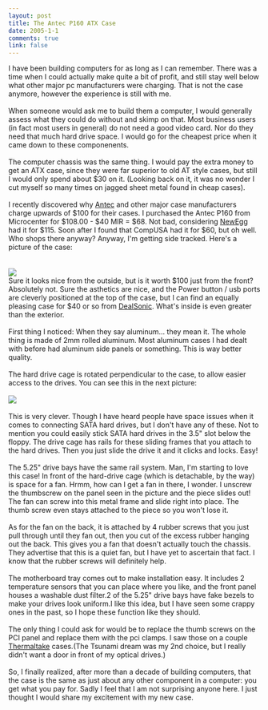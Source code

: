 ```yaml
--- 
layout: post
title: The Antec P160 ATX Case
date: 2005-1-1
comments: true
link: false
---
```

<div style="clear:both;"></div>I have been building computers for as long as I can remember. There was a time when I could actually make quite a bit of profit, and still stay well below what other major pc manufacturers were charging. That is not the case anymore, however the experience is still with me.<br /><br />When someone would ask me to build them a computer, I would generally assess what they could do without and skimp on that. Most business users (in fact most users in general) do not need a good video card. Nor do they need that much hard drive space. I would go for the cheapest price when it came down to these componenents.<br /><br />The computer chassis was the same thing. I would pay the extra money to get an ATX case, since they were far superior to old AT style cases, but still I would only spend about $30 on it. (Looking back on it, it was no wonder I cut myself so many times on jagged sheet metal found in cheap cases).<br /><br />I recently discovered why <a href="http://www.blogger.com/app/www.antec.com">Antec</a> and other major case manufacturers charge upwards of $100 for their cases. I purchased the Antec P160 from Microcenter for $108.00 - $40 MIR = $68. Not bad, considering <a href="http://www.blogger.com/app/www.newegg.com">NewEgg</a> had it for $115. Soon after I found that CompUSA had it for $60, but oh well. Who shops there anyway? Anyway, I'm getting side tracked. Here's a picture of the case:<br /><br /><br /><img src="/images/P160_front__.jpg"   /><br />Sure it looks nice from the outside, but is it worth $100 just from the front? Absolutely not. Sure the asthetics are nice, and the Power button / usb ports are cleverly positioned at the top of the case, but I can find an equally pleasing case for $40 or so from <a href="http://www.blogger.com/app/www.dealsonic.com">DealSonic</a>. What's inside is even greater than the exterior.<br /><br />First thing I noticed: When they say aluminum... they mean it. The whole thing is made of 2mm rolled aluminum. Most aluminum cases I had dealt with before had aluminum side panels or something. This is way better quality.<br /><br />The hard drive cage is rotated perpendicular to the case, to allow easier access to the drives. You can see this in the next picture:<br /><br /><img src="/images/P160_inside__.jpg"   /><br /><br />This is very clever. Though I have heard people have space issues when it comes to connecting SATA hard drives, but I don't have any of these. Not to mention you could easily stick SATA hard drives in the 3.5" slot below the floppy. The drive cage has rails for these sliding frames that you attach to the hard drives. Then you just slide the drive it and it clicks and locks. Easy!<br /><br />The 5.25" drive bays have the same rail system. Man, I'm starting to love this case! In front of the hard-drive cage (which is detachable, by the way) is space for a fan. Hrmm, how can I get a fan in there, I wonder. I unscrew the thumbscrew on the panel seen in the picture and the piece slides out! The fan can screw into this metal frame and slide right into place. The thumb screw even stays attached to the piece so you won't lose it.<br /><br />As for the fan on the back, it is attached by 4 rubber screws that you just pull through until they fan out, then you cut of the excess rubber hanging out the back. This gives you a fan that doesn't actually touch the chassis. They advertise that this is a quiet fan, but I have yet to ascertain that fact. I know that the rubber screws will definitely help.<br /><br />The motherboard tray comes out to make installation easy. It includes 2 temperature sensors that you can place where you like, and the front panel houses a washable dust filter.2 of the 5.25" drive bays have fake bezels to make your drives look uniform.I like this idea, but I have seen some crappy ones in the past, so I hope these function like they should.<br /><br />The only thing I could ask for would be to replace the thumb screws on the PCI panel and replace them with the pci clamps. I saw those on a couple <a href="www.thermaltake.com">Thermaltake</a> cases.(The Tsunami dream was my 2nd choice, but I really didn't want a door in front of my optical drives.)<br /><br />So, I finally realized, after more than a decade of building computers, that the case is the same as just about any other component in a computer: you get what you pay for. Sadly I feel that I am not surprising anyone here. I just thought I would share my excitement with my new case.<div style="clear:both; padding-bottom: 0.25em;"></div>
